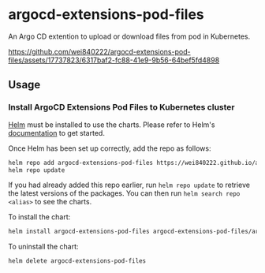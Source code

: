# argocd-extensions-pod-files
An Argo CD extention to upload or download files from pod in Kubernetes.

https://github.com/wei840222/argocd-extensions-pod-files/assets/17737823/6317baf2-fc88-41e9-9b56-64bef5fd4898

## Usage

### Install ArgoCD Extensions Pod Files to Kubernetes cluster

[Helm](https://helm.sh) must be installed to use the charts.  Please refer to
Helm's [documentation](https://helm.sh/docs) to get started.

Once Helm has been set up correctly, add the repo as follows:
```sh
helm repo add argocd-extensions-pod-files https://wei840222.github.io/argocd-extensions-pod-files
helm repo update
```
If you had already added this repo earlier, run `helm repo update` to retrieve
the latest versions of the packages.  You can then run `helm search repo
<alias>` to see the charts.

To install the <chart-name> chart:
```sh
helm install argocd-extensions-pod-files argocd-extensions-pod-files/argocd-extensions-pod-files
```
To uninstall the chart:
```sh
helm delete argocd-extensions-pod-files
```
